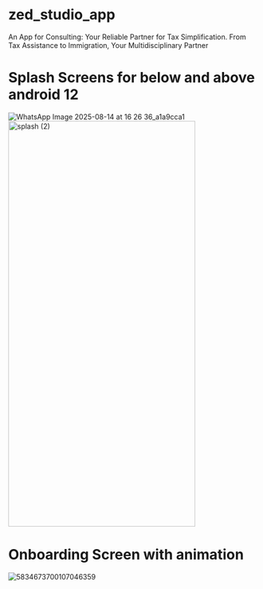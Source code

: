 # zed_studio_app

An App for Consulting: Your Reliable Partner for Tax Simplification. From Tax Assistance to Immigration, Your Multidisciplinary Partner

# Splash Screens for below and above android 12
![WhatsApp Image 2025-08-14 at 16 26 36_a1a9cca1](https://github.com/user-attachments/assets/071db43e-f9b8-4dc2-a61f-e1bf17413ba5)
<img width="375" height="812" alt="splash (2)" src="https://github.com/user-attachments/assets/c1c393f2-7654-4637-946b-5796f44676c3" />

# Onboarding Screen with animation 
![5834673700107046359](https://github.com/user-attachments/assets/bfaea140-9c1d-4df6-b20a-9fcb4a9f376e)




